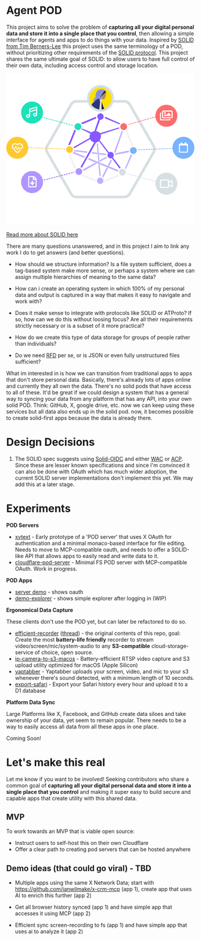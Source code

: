# Agent POD

This project aims to solve the problem of **capturing all your digital personal data and store it into a single place that you control**, then allowing a simple interface for agents and apps to do things with your data. Inspired by [SOLID from Tim Berners-Lee](<https://en.wikipedia.org/wiki/Solid_(web_decentralization_project)>) this project uses the same terminology of a POD, without prioritizing other requirements of the [SOLID protocol](https://solidproject.org/TR/protocol). This project shares the same ultimate goal of SOLID: to allow users to have full control of their own data, including access control and storage location.

![](store-anything.svg)

[Read more about SOLID here](https://solidproject.org/about)

There are many questions unanswered, and in this project I aim to link any work I do to get answers (and better questions).

- How should we structure information? Is a file system sufficient, does a tag-based system make more sense, or perhaps a system where we can assign multiple hierarchies of meaning to the same data?

- How can i create an operating system in which 100% of my personal data and output is captured in a way that makes it easy to navigate and work with?

- Does it make sense to integrate with protocols like SOLID or ATProto? If so, how can we do this without loosing focus? Are all their requirements strictly necessary or is a subset of it more practical?

- How do we create this type of data storage for groups of people rather than individuals?

- Do we need [RFD](https://www.w3.org/RDF/) per se, or is JSON or even fully unstructured files sufficient?

What im interested in is how we can transition from traditional apps to apps that don't store personal data. Basically, there's already lots of apps online and currently they all own the data. There's no solid pods that have access to all of these. It'd be great if we could design a system that has a general way to syncing your data from any platform that has any API, into your own solid POD. Think: GitHub, X, google drive, etc. now we can keep using these services but all data also ends up in the solid pod. now, it becomes possible to create solid-first apps because the data is already there.

# Design Decisions

1. The SOLID spec suggests using [Solid-OIDC](https://solidproject.org/TR/oidc) and either [WAC](https://solidproject.org/TR/wac) or [ACP](https://solidproject.org/TR/acp). Since these are lesser known specifications and since I'm convinced it can also be done with OAuth which has much wider adoption, the current SOLID server implementations don't implement this yet. We may add this at a later stage.

# Experiments

**POD Servers**

- [xytext](xytext/) - Early prototype of a 'POD server' that uses X OAuth for authentication and a minimal monaco-based interface for file editing. Needs to move to MCP-compatible oauth, and needs to offer a SOLID-like API that allows apps to easily read and write data to it.
- [cloudflare-pod-server](cloudflare-pod-server/) - Minimal FS POD server with MCP-compatible OAuth. Work in progress.

**POD Apps**

- [server demo](https://server.agent-pod.com/demo) - shows oauth
- [demo-explorer](demo-explorer/) - shows simple explorer after logging in (WIP)

**Ergonomical Data Capture**

These clients don't use the POD yet, but can later be refactored to do so.

- [efficient-recorder](efficient-recorder/) ([thread](https://news.ycombinator.com/item?id=42596607)) - the original contents of this repo, goal: Create the most **battery-life friendly** recorder to stream video/screen/mic/system-audio to any **S3-compatible** cloud-storage-service of choice, open source.
- [ip-camera-to-s3-macos](ip-camera-to-s3-macos/) - Battery-efficient RTSP video capture and S3 upload utility optimized for macOS (Apple Silicon)
- [yaptabber](yaptabber/) - Yaptabber uploads your screen, video, and mic to your s3 whenever there's sound detected, with a minimum length of 10 seconds.
- [export-safari](export-safari/) - Export your Safari history every hour and upload it to a D1 database

**Platform Data Sync**

Large Platforms like X, Facebook, and GitHub create data siloes and take ownership of your data, yet seem to remain popular. There needs to be a way to easily access all data from all these apps in one place.

Coming Soon!

<!-- - [markdownfeed](markdownfeed/) - X timeline data sync -->

# Let's make this real

Let me know if you want to be involved! Seeking contributors who share a common goal of **capturing all your digital personal data and store it into a single place that you control** and making it super easy to build secure and capable apps that create utility with this shared data.

## MVP

To work towards an MVP that is viable open source:

- Instruct users to self-host this on their own Cloudflare
- Offer a clear path to creating pod servers that can be hosted anywhere

## Demo ideas (that could go viral) - TBD

- Multiple apps using the same X Network Data; start with https://github.com/janwilmake/x-crm-mcp (app 1), create app that uses AI to enrich this further (app 2)

- Get all browser history synced (app 1) and have simple app that accesses it using MCP (app 2)

- Efficient sync screen-recording to fs (app 1) and have simple app that uses ai to analyze it (app 2)
